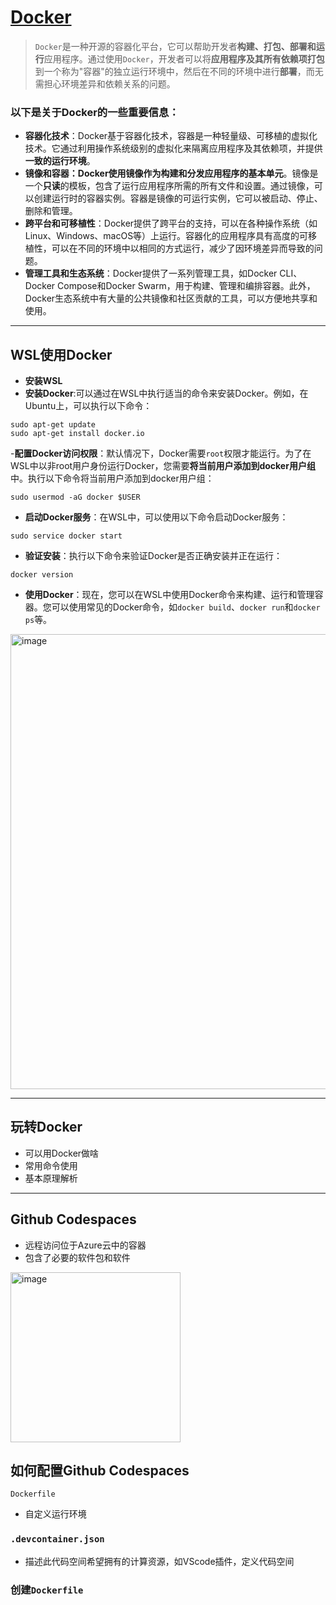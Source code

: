 # [Docker](https://github.com/dululu/GitNote/issues/62)

>`Docker`是一种开源的容器化平台，它可以帮助开发者**构建、打包、部署和运行**应用程序。通过使用`Docker`，开发者可以将**应用程序及其所有依赖项打包**到一个称为"容器"的独立运行环境中，然后在不同的环境中进行**部署**，而无需担心环境差异和依赖关系的问题。
### 以下是关于Docker的一些重要信息：
- **容器化技术**：Docker基于容器化技术，容器是一种轻量级、可移植的虚拟化技术。它通过利用操作系统级别的虚拟化来隔离应用程序及其依赖项，并提供**一致的运行环境**。
- **镜像和容器：**Docker使用镜像作为构建和分发应用程序的**基本单元**。镜像是一个**只读**的模板，包含了运行应用程序所需的所有文件和设置。通过镜像，可以创建运行时的容器实例。容器是镜像的可运行实例，它可以被启动、停止、删除和管理。
- **跨平台和可移植性**：Docker提供了跨平台的支持，可以在各种操作系统（如Linux、Windows、macOS等）上运行。容器化的应用程序具有高度的可移植性，可以在不同的环境中以相同的方式运行，减少了因环境差异而导致的问题。
- **管理工具和生态系统**：Docker提供了一系列管理工具，如Docker CLI、Docker Compose和Docker Swarm，用于构建、管理和编排容器。此外，Docker生态系统中有大量的公共镜像和社区贡献的工具，可以方便地共享和使用。

---

## WSL使用Docker
- **安装WSL**
- **安装Docker**:可以通过在WSL中执行适当的命令来安装Docker。例如，在Ubuntu上，可以执行以下命令：
```
sudo apt-get update
sudo apt-get install docker.io
```
-**配置Docker访问权限**：默认情况下，Docker需要`root`权限才能运行。为了在WSL中以非root用户身份运行Docker，您需要**将当前用户添加到docker用户组**中。执行以下命令将当前用户添加到docker用户组：
```
sudo usermod -aG docker $USER
```
- **启动Docker服务**：在WSL中，可以使用以下命令启动Docker服务：
```
sudo service docker start
```
- **验证安装**：执行以下命令来验证Docker是否正确安装并正在运行：
```
docker version
```
- **使用Docker**：现在，您可以在WSL中使用Docker命令来构建、运行和管理容器。您可以使用常见的Docker命令，如`docker build`、`docker run`和`docker ps`等。
<img width="728" alt="image" src="https://github.com/dululu/GitNote/assets/64392262/d65dd9b6-5cc6-42fa-b469-5d49bb30b62d">


---

## 玩转Docker
- 可以用Docker做啥
- 常用命令使用
- 基本原理解析

---

## Github Codespaces
- 远程访问位于Azure云中的容器
- 包含了必要的软件包和软件
<img width="272" alt="image" src="https://github.com/user-attachments/assets/e008ba3f-50f2-4abc-ba84-0f445d4a7e7b">

## 如何配置Github Codespaces
`Dockerfile`
- 自定义运行环境
### `.devcontainer.json`
- 描述此代码空间希望拥有的计算资源，如VScode插件，定义代码空间

### 创建`Dockerfile`